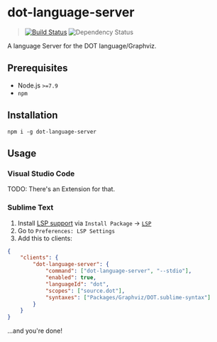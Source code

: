 # dot-language-server
> [![Build Status](https://travis-ci.com/nikeee/dot-language-server.svg?branch=master)](https://travis-ci.com/nikeee/dot-language-server) ![Dependency Status](https://david-dm.org/nikeee/dot-language-server.svg)

A language Server for the DOT language/Graphviz.

## Prerequisites

* Node.js `>=7.9`
* `npm`

## Installation

```Shell
npm i -g dot-language-server
```

## Usage

### Visual Studio Code

TODO: There's an Extension for that.

### Sublime Text

1.  Install [LSP support](https://github.com/tomv564/LSP) via `Install Package` -> [`LSP`](https://packagecontrol.io/packages/LSP)
2.  Go to `Preferences: LSP Settings`
3.  Add this to clients:

```JSON
{
	"clients": {
		"dot-language-server": {
			"command": ["dot-language-server", "--stdio"],
			"enabled": true,
			"languageId": "dot",
			"scopes": ["source.dot"],
			"syntaxes": ["Packages/Graphviz/DOT.sublime-syntax"]
		}
	}
}
```

...and you're done!
